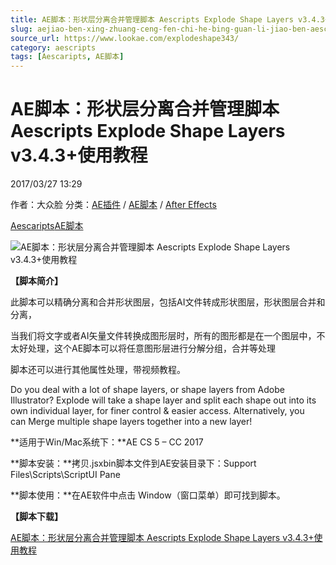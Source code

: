 ```yaml
---
title: AE脚本：形状层分离合并管理脚本 Aescripts Explode Shape Layers v3.4.3+使用教程
slug: aejiao-ben-xing-zhuang-ceng-fen-chi-he-bing-guan-li-jiao-ben-aescripts-explode-shape-layers-v3-4-3-shi-yong-jiao-cheng
source_url: https://www.lookae.com/explodeshape343/
category: aescripts
tags: [Aescaripts, AE脚本]
---
```

# AE脚本：形状层分离合并管理脚本 Aescripts Explode Shape Layers v3.4.3+使用教程

2017/03/27 13:29

作者：大众脸
分类：[AE插件](https://www.lookae.com/after-effects/aechajian/) / [AE脚本](https://www.lookae.com/after-effects/aescripts/) / [After Effects](https://www.lookae.com/after-effects/)

[Aescaripts](https://www.lookae.com/tag/aescaripts/)[AE脚本](https://www.lookae.com/tag/ae%e8%84%9a%e6%9c%ac/)

![AE脚本：形状层分离合并管理脚本 Aescripts Explode Shape Layers v3.4.3+使用教程](https://www.lookae.com/wp-content/uploads/2015/08/Explode-Shape.jpg "AE脚本：形状层分离合并管理脚本 Aescripts Explode Shape Layers v3.4.3+使用教程-LookAE.com")

**【脚本简介】**

此脚本可以精确分离和合并形状图层，包括AI文件转成形状图层，形状图层合并和分离，

当我们将文字或者AI矢量文件转换成图形层时，所有的图形都是在一个图层中，不太好处理，这个AE脚本可以将任意图形层进行分解分组，合并等处理

脚本还可以进行其他属性处理，带视频教程。

Do you deal with a lot of shape layers, or shape layers from Adobe Illustrator? Explode will take a shape layer and split each shape out into its own individual layer, for finer control & easier access. Alternatively, you can Merge multiple shape layers together into a new layer!

**适用于Win/Mac系统下：**AE CS 5 – CC 2017

**脚本安装：**拷贝.jsxbin脚本文件到AE安装目录下：Support Files\Scripts\ScriptUI Pane

**脚本使用：**在AE软件中点击 Window（窗口菜单）即可找到脚本。

**【脚本下载】**

[AE脚本：形状层分离合并管理脚本 Aescripts Explode Shape Layers v3.4.3+使用教程](https://lookae.ctfile.com/fs/PRa185943232)
